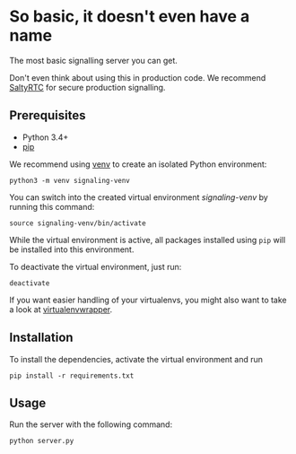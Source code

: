 # So basic, it doesn't even have a name

The most basic signalling server you can get.

Don't even think about using this in production code. We recommend
[SaltyRTC][saltyrtc] for secure production signalling.

## Prerequisites

* Python 3.4+
* [pip][pip]

We recommend using [venv][venv] to create an isolated Python environment:

    python3 -m venv signaling-venv

You can switch into the created virtual environment *signaling-venv* by running
this command:

    source signaling-venv/bin/activate

While the virtual environment is active, all packages installed using
`pip` will be installed into this environment.

To deactivate the virtual environment, just run:

    deactivate

If you want easier handling of your virtualenvs, you might also want to
take a look at [virtualenvwrapper][virtualenvwrapper].

## Installation

To install the dependencies, activate the virtual environment and run

    pip install -r requirements.txt

## Usage

Run the server with the following command:

    python server.py

[saltyrtc]: https://saltyrtc.org
[pip]: https://pip.pypa.io/en/stable/installing
[venv]: https://docs.python.org/3/library/venv.html
[virtualenvwrapper]: https://virtualenvwrapper.readthedocs.io/
